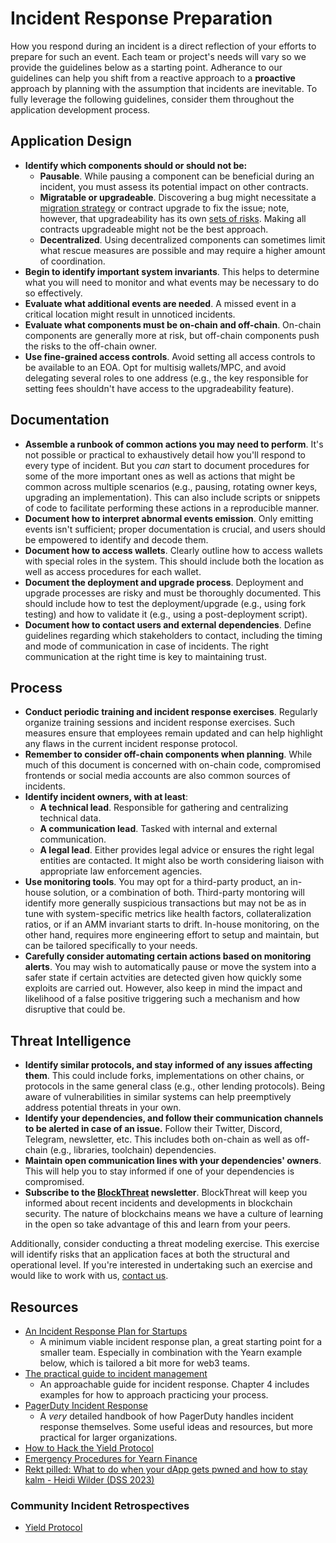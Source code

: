 # Incident Response Preparation

How you respond during an incident is a direct reflection of your efforts to prepare for such an event. Each team or project's needs will vary so we provide the guidelines below as a starting point. Adherance to our guidelines can help you shift from a reactive approach to a **proactive** approach by planning with the assumption that incidents are inevitable. To fully leverage the following guidelines, consider them throughout the application development process.

## Application Design

- **Identify which components should or should not be:**
  - **Pausable**. While pausing a component can be beneficial during an incident, you must assess its potential impact on other contracts.
  - **Migratable or upgradeable**. Discovering a bug might necessitate a [migration strategy](https://blog.trailofbits.com/2018/10/29/how-contract-migration-works/) or contract upgrade to fix the issue; note, however, that upgradeability has its own [sets of risks](https://blog.trailofbits.com/2020/12/16/breaking-aave-upgradeability/). Making all contracts upgradeable might not be the best approach.
  - **Decentralized**. Using decentralized components can sometimes limit what rescue measures are possible and may require a higher amount of coordination.
- **Begin to identify important system invariants**. This helps to determine what you will need to monitor and what events may be necessary to do so effectively.
- **Evaluate what additional events are needed**. A missed event in a critical location might result in unnoticed incidents.
- **Evaluate what components must be on-chain and off-chain**. On-chain components are generally more at risk, but off-chain components push the risks to the off-chain owner.
- **Use fine-grained access controls**. Avoid setting all access controls to be available to an EOA. Opt for multisig wallets/MPC, and avoid delegating several roles to one address (e.g., the key responsible for setting fees shouldn't have access to the upgradeability feature).

## Documentation

- **Assemble a runbook of common actions you may need to perform**. It's not possible or practical to exhaustively detail how you'll respond to every type of incident. But you _can_ start to document procedures for some of the more important ones as well as actions that might be common across multiple scenarios (e.g., pausing, rotating owner keys, upgrading an implementation). This can also include scripts or snippets of code to facilitate performing these actions in a reproducible manner.
- **Document how to interpret abnormal events emission**. Only emitting events isn't sufficient; proper documentation is crucial, and users should be empowered to identify and decode them.
- **Document how to access wallets**. Clearly outline how to access wallets with special roles in the system. This should include both the location as well as access procedures for each wallet.
- **Document the deployment and upgrade process**. Deployment and upgrade processes are risky and must be thoroughly documented. This should include how to test the deployment/upgrade (e.g., using fork testing) and how to validate it (e.g., using a post-deployment script).
- **Document how to contact users and external dependencies**. Define guidelines regarding which stakeholders to contact, including the timing and mode of communication in case of incidents. The right communication at the right time is key to maintaining trust.

## Process

- **Conduct periodic training and incident response exercises**. Regularly organize training sessions and incident response exercises. Such measures ensure that employees remain updated and can help highlight any flaws in the current incident response protocol.
- **Remember to consider off-chain components when planning**. While much of this document is concerned with on-chain code, compromised frontends or social media accounts are also common sources of incidents. 
- **Identify incident owners, with at least**:
  - **A technical lead**. Responsible for gathering and centralizing technical data.
  - **A communication lead**. Tasked with internal and external communication.
  - **A legal lead**. Either provides legal advice or ensures the right legal entities are contacted. It might also be worth considering liaison with appropriate law enforcement agencies.
- **Use monitoring tools**. You may opt for a third-party product, an in-house solution, or a combination of both. Third-party montoring will identify more generally suspicious transactions but may not be as in tune with system-specific metrics like health factors, collateralization ratios, or if an AMM invariant starts to drift. In-house monitoring, on the other hand, requires more engineering effort to setup and maintain, but can be tailored specifically to your needs.
- **Carefully consider automating certain actions based on monitoring alerts**. You may wish to automatically pause or move the system into a safer state if certain actvities are detected given how quickly some exploits are carried out. However, also keep in mind the impact and likelihood of a false positive triggering such a mechanism and how disruptive that could be.

## Threat Intelligence

- **Identify similar protocols, and stay informed of any issues affecting them**. This could include forks, implementations on other chains, or protocols in the same general class (e.g., other lending protocols). Being aware of vulnerabilities in similar systems can help preemptively address potential threats in your own.
- **Identify your dependencies, and follow their communication channels to be alerted in case of an issue.** Follow their Twitter, Discord, Telegram, newsletter, etc. This includes both on-chain as well as off-chain (e.g., libraries, toolchain) dependencies.
- **Maintain open communication lines with your dependencies' owners**. This will help you to stay informed if one of your dependencies is compromised.
- **Subscribe to the [BlockThreat](https://newsletter.blockthreat.io/) newsletter**. BlockThreat will keep you informed about recent incidents and developments in blockchain security. The nature of blockchains means we have a culture of learning in the open so take advantage of this and learn from your peers.

Additionally, consider conducting a threat modeling exercise. This exercise will identify risks that an application faces at both the structural and operational level. If you're interested in undertaking such an exercise and would like to work with us, [contact us](https://www.trailofbits.com/contact/).

## Resources

- [An Incident Response Plan for Startups](https://medium.com/starting-up-security/an-incident-response-plan-for-startups-26549596b914)
  - A minimum viable incident response plan, a great starting point for a smaller team. Especially in combination with the Yearn example below, which is tailored a bit more for web3 teams.
- [The practical guide to incident management](https://incident.io/guide)
  - An approachable guide for incident response. Chapter 4 includes examples for how to approach practicing your process.
- [PagerDuty Incident Response](https://response.pagerduty.com/)
  - A _very_ detailed handbook of how PagerDuty handles incident response themselves. Some useful ideas and resources, but more practical for larger organizations.
- [How to Hack the Yield Protocol](https://docs.yieldprotocol.com/#/operations/how_to_hack)
- [Emergency Procedures for Yearn Finance](https://github.com/yearn/yearn-devdocs/blob/master/docs/developers/v2/EMERGENCY.md)
- [Rekt pilled: What to do when your dApp gets pwned and how to stay kalm - Heidi Wilder (DSS 2023)](https://www.youtube.com/watch?v=TDlkkg8N0wc)

### Community Incident Retrospectives

- [Yield Protocol](https://medium.com/yield-protocol/post-mortem-of-incident-on-august-5th-2022-7bb70dbb9ada)
